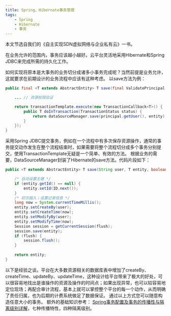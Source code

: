 ```yaml
---
title: Spring、Hibernate事务管理
tags:
    - Spring
    - Hibernate
    - 事务
---
```


本文节选自我们的《自主实现SDN虚拟网络与企业私有云》一书。

在业务允许的范围内，事务应该越小越好。云平台灵活地采用Hibernate和Spring JDBC来完成所需的持久化工作。

<!--more-->

如何实现将原本是大事务的业务切分成诸多小事务完成呢？当然前提是业务允许，这就要求在前期设计的业务流程中应该有这种考虑。
以save方法为例：
``` java
public final <T extends AbstractEntity> T save(final ValidatePrincipal principal, final T entity) {

    ... // 资源权限验证

    return transactionTemplate.execute(new TransactionCallback<T>() {
        public T doInTransaction(TransactionStatus status) {
            return dataSourceManager.save(principal.getUser(), entity);
        }
    });
}
```
采用Spring JDBC提交事务，例如在一个流程中有多次保存资源操作，通常的事务提交动作发生在整个流程结束时，如果需要将整个流程切分成多个事务分别提交，使用TransactionTemplate无疑是一个简单、有效的方法。
根据业务的需要，DataSourceManager封装了Hibernate的save方法。代码片段如下：
``` java
public <T extends AbstractEntity> T save(String user, T entity, boolean flush) {

    /* 自动设置主键 */
    if (entity.getId() == null) {
        entity.setId(ID.next());
    }
    /* 初次插入；设置记录信息 */
    long now = System.currentTimeMillis();
    entity.setCreateBy(user);
    entity.setCreateTime(now);
    entity.setModifyBy(user);
    entity.setModifyTime(now);
    Session session = getCurrentSession(flush);
    session.save(entity);
    if (flush) {
        session.flush();
    }
    
    return entity;
}
```
以下是经验之谈。平台在大多数资源相关的数据库表中增加了createBy、createTime、updateBy、updateTime，这种设计给平台带来了极大的好处，可以很容易地找出是谁操作的资源及操作的时间点；如果出现异常，也可以较容易地定位现场；再配合审计流程，基本上就可以掌控整个平台的每一个动作，从而明确了责任归属，也为后期的计费系统做足了数据保证。
通过以上方式您可以随意构造任意大小的事务。
额外的基础知识参考： [Spring事务配置及事务的传播性与隔离级别详解](http://opiece.me/2016/03/18/spring-transactional-introduce/)，七种传播特性，四种隔离级别。

